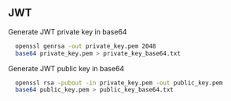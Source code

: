 ## JWT

Generate JWT private key in base64

```bash
  openssl genrsa -out private_key.pem 2048
  base64 private_key.pem > private_key_base64.txt
```

Generate JWT public key in base64

```bash
  openssl rsa -pubout -in private_key.pem -out public_key.pem
  base64 public_key.pem > public_key_base64.txt
```